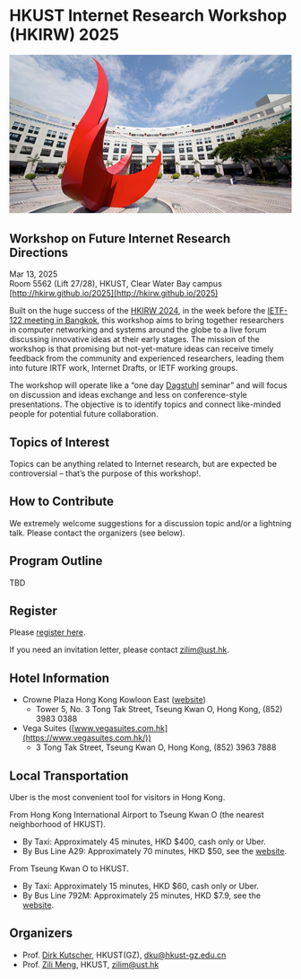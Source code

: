 # HKUST Internet Research Workshop (HKIRW) 2025

![hkust.png](hkust.png)

## Workshop on Future Internet Research Directions

Mar 13, 2025  
Room 5562 (Lift 27/28), HKUST, Clear Water Bay campus  
[http://hkirw.github.io/2025](http://hkirw.github.io/2025)

Built on the huge success of the [HKIRW 2024](http://hkirw.github.io/2024), in the week before the [IETF-122 meeting in Bangkok](https://www.ietf.org/how/meetings/122/), this workshop aims to bring together researchers in computer networking and systems around the globe to a live forum discussing innovative ideas at their early stages. 
The mission of the workshop is that promising but not-yet-mature ideas can receive timely feedback from the community and experienced researchers, leading them into future IRTF work, Internet Drafts, or IETF working groups.

The workshop will operate like a “one day [Dagstuhl](https://www.dagstuhl.de/) seminar” and will focus on discussion and ideas exchange and less on conference-style presentations. The objective is to identify topics and connect like-minded people for potential future collaboration.

## Topics of Interest

Topics can be anything related to Internet research, but are expected be controversial – that’s the purpose of this workshop\!.

## How to Contribute

We extremely welcome suggestions for a discussion topic and/or a lightning talk. Please contact the organizers (see below).

## Program Outline

TBD

## Register

Please [register here](https://forms.gle/65X2dLbgPXnA4ciC8).

If you need an invitation letter, please contact [zilim@ust.hk](mailto:zilim@ust.hk).  

## Hotel Information

- Crowne Plaza Hong Kong Kowloon East ([website](https://www.ihg.com/crowneplaza/hotels/us/en/hong-kong/hkgtk/hoteldetail))  
  - Tower 5, No. 3 Tong Tak Street, Tseung Kwan O, Hong Kong, (852) 3983 0388  
- Vega Suites ([www.vegasuites.com.hk](https://www.vegasuites.com.hk/))  
  - 3 Tong Tak Street, Tseung Kwan O, Hong Kong, (852) 3963 7888

## Local Transportation

Uber is the most convenient tool for visitors in Hong Kong.

From Hong Kong International Airport to Tseung Kwan O (the nearest neighborhood of HKUST).

- By Taxi: Approximately 45 minutes, HKD $400, cash only or Uber.  
- By Bus Line A29: Approximately 70 minutes, HKD $50, see the [website](https://www.hongkong.net/transportation/to-from-airport/bus/a29).

From Tseung Kwan O to HKUST.

- By Taxi: Approximately 15 minutes, HKD $60, cash only or Uber.  
- By Bus Line 792M: Approximately 25 minutes, HKD $7.9, see the [website](https://hkbus.app/en/route/792m-1-tseung-kwan-o-station-sai-kung).

## Organizers

* Prof. [Dirk Kutscher](https://dirk-kutscher.info/), HKUST(GZ), [dku@hkust-gz.edu.cn](mailto:dku@hkust-gz.edu.cn)   
* Prof. [Zili Meng](https://zilimeng.com/), HKUST, [zilim@ust.hk](mailto:zilim@ust.hk) 

